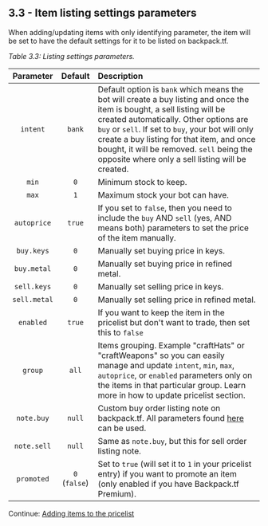 ## 3.3 - Item listing settings parameters

When adding/updating items with only identifying parameter, the item will be set to have the default settings for it to be listed on backpack.tf.

_Table 3.3: Listing settings parameters._

|  Parameter   | Default | Description |
| :----------: | :-----: | :---------- |
|   `intent`   | `bank`  | Default option is `bank` which means the bot will create a buy listing and once the item is bought, a sell listing will be created automatically. Other options are `buy` or `sell`. If set to `buy`, your bot will only create a buy listing for that item, and once bought, it will be removed. `sell` being the opposite where only a sell listing will be created. |
|    `min`     |   `0`   | Minimum stock to keep. |
|    `max`     |   `1`   | Maximum stock your bot can have. |
| `autoprice`  | `true`  | If you set to `false`, then you need to include the `buy` AND `sell` (yes, AND means both) parameters to set the price of the item manually. |
|  `buy.keys`  |   `0`   | Manually set buying price in keys. |
| `buy.metal`  |   `0`   | Manually set buying price in refined metal. |
| `sell.keys`  |   `0`   | Manually set selling price in keys. |
| `sell.metal` |   `0`   | Manually set selling price in refined metal. |
|  `enabled`   | `true`  | If you want to keep the item in the pricelist but don't want to trade, then set this to `false` |
|   `group`    | `all`  | Items grouping. Example "craftHats" or "craftWeapons" so you can easily manage and update `intent`, `min`, `max`, `autoprice`, or `enabled` parameters only on the items in that particular group. Learn more in how to update pricelist section.          |
|  `note.buy`   | `null`  | Custom buy order listing note on backpack.tf. All parameters found [here](./Configure-your-options.json-file#-listing-note-settings-) can be used. |
|  `note.sell`  | `null`  | Same as `note.buy`, but this for sell order listing note. |
|  `promoted`  | `0` (`false`)  | Set to `true` (will set it to `1` in your pricelist entry) if you want to promote an item (only enabled if you have Backpack.tf Premium). |

Continue: [Adding items to the pricelist](./Adding-items)